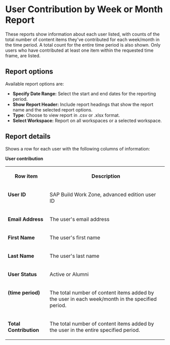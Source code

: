 <!-- loioc4ec3645f937438e9242de9ae2b1d2bd -->

# User Contribution by Week or Month Report

These reports show information about each user listed, with counts of the total number of content items they've contributed for each week/month in the time period. A total count for the entire time period is also shown. Only users who have contributed at least one item within the requested time frame, are listed.



<a name="loioc4ec3645f937438e9242de9ae2b1d2bd__section_ujd_jtw_ptb"/>

## Report options

Available report options are:

-   **Specify Date Range:** Select the start and end dates for the reporting period.
-   **Show Report Header:** Include report headings that show the report name and the selected report options.
-   **Type**: Choose to view report in .csv or .xlsx format.
-   **Select Workspace:** Report on all workspaces or a selected workspace.



<a name="loioc4ec3645f937438e9242de9ae2b1d2bd__section_wjd_jtw_ptb"/>

## Report details

Shows a row for each user with the following columns of information:

**User contribution**


<table>
<tr>
<th valign="top">

Row item



</th>
<th valign="top">

Description



</th>
</tr>
<tr>
<td valign="top">

**User ID** 



</td>
<td valign="top">

SAP Build Work Zone, advanced edition user ID



</td>
</tr>
<tr>
<td valign="top">

**Email Address** 



</td>
<td valign="top">

The user's email address



</td>
</tr>
<tr>
<td valign="top">

**First Name** 



</td>
<td valign="top">

The user's first name



</td>
</tr>
<tr>
<td valign="top">

**Last Name** 



</td>
<td valign="top">

The user's last name



</td>
</tr>
<tr>
<td valign="top">

**User Status** 



</td>
<td valign="top">

Active or Alumni



</td>
</tr>
<tr>
<td valign="top">

**\(time period\)**



</td>
<td valign="top">

The total number of content items added by the user in each week/month in the specified period.



</td>
</tr>
<tr>
<td valign="top">

**Total Contribution** 



</td>
<td valign="top">

The total number of content items added by the user in the entire specified period.



</td>
</tr>
</table>

